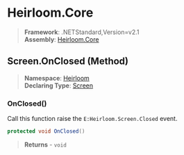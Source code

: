 # Heirloom.Core

> **Framework**: .NETStandard,Version=v2.1  
> **Assembly**: [Heirloom.Core][0]

## Screen.OnClosed (Method)

> **Namespace**: [Heirloom][0]  
> **Declaring Type**: [Screen][1]

### OnClosed()

Call this function raise the `E:Heirloom.Screen.Closed` event.

```cs
protected void OnClosed()
```

> **Returns** - `void`

[0]: ../../../Heirloom.Core.md
[1]: ../Screen.md
